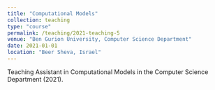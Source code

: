 ```yaml
---
title: "Computational Models"
collection: teaching
type: "course"
permalink: /teaching/2021-teaching-5
venue: "Ben Gurion University, Computer Science Department"
date: 2021-01-01
location: "Beer Sheva, Israel"
---
```


Teaching Assistant in Computational Models in the Computer Science Department (2021).

<!-- Heading 1
======

Heading 2
======

Heading 3
====== -->